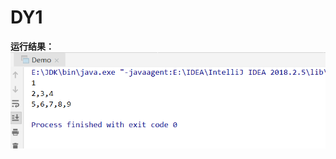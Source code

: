 # DY1
**运行结果：**
![Alt text](https://github.com/laoyingyong/DY1/blob/master/img/%E8%BF%90%E8%A1%8C%E7%BB%93%E6%9E%9C.png)